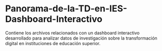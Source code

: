 # Panorama-de-la-TD-en-IES-Dashboard-Interactivo
Contiene los archivos relacionados con un dashboard interactivo desarrollado para analizar datos de investigación sobre la transformación digital en instituciones de educación superior. 

